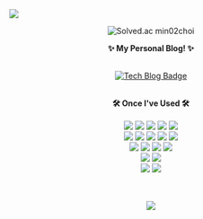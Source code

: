 <img src="https://capsule-render.vercel.app/api?type=waving&color=3232FF&fontColor=F9FFFF&height=300&section=header&text=Min%20Young's%20GitHub&fontSize=70" />

<div align="center">
 
  ![Solved.ac
min02choi](http://mazassumnida.wtf/api/v2/generate_badge?boj=min02choi)

<strong>✨ My Personal Blog! ✨</strong> <br><br>

[![Tech Blog Badge](http://img.shields.io/badge/-Min%20Young's%20GitHub%20Blog-black?style=flt&logo=github&link=https://min02choi.github.io/)](https://min02choi.github.io/)
<br><br>
    <div>
        <strong>🛠️ Once I've Used 🛠️</strong> <br><br>
        <img src="https://img.shields.io/badge/Python-3776AB?style=for-the-badge&logo=python&logoColor=white">
        <img src="https://img.shields.io/badge/C-A8B9CC?style=for-the-badge&logo=C&logoColor=white">
        <img src="https://img.shields.io/badge/C++-512BD4?style=for-the-badge&logo=cplusplus&logoColor=white">
        <img src="https://img.shields.io/badge/JAVA-007396?style=for-the-badge&logo=java&logoColor=white">
        <img src="https://img.shields.io/badge/JavaScript-007396?style=for-the-badge&logo=javascript&logoColor=white">
        <!-- <img src="https://img.shields.io/badge/TensorFlow-FF6F00?style=for-the-badge&logo=tensorflow&logoColor=white"> -->
        <br>
        <img src="https://img.shields.io/badge/HTML-E34F26?style=for-the-badge&logo=html5&logoColor=white">
        <img src="https://img.shields.io/badge/CSS-1572B6?style=for-the-badge&logo=css3&logoColor=white">
        <img src="https://img.shields.io/badge/jquery-0769AD?style=for-the-badge&logo=jquery&logoColor=white">
        <img src="https://img.shields.io/badge/Node.js-339933?style=for-the-badge&logo=nodedotjs&logoColor=white">
        <img src="https://img.shields.io/badge/React-61DAFB?style=for-the-badge&logo=react&logoColor=white">
        <br>
        <img src="https://img.shields.io/badge/django-092E20?style=for-the-badge&logo=django&logoColor=white">
        <img src="https://img.shields.io/badge/Spring-6DB33F?style=for-the-badge&logo=spring&logoColor=white">
        <img src="https://img.shields.io/badge/MySQL-4479A1?style=for-the-badge&logo=mysql&logoColor=white">
        <img src="https://img.shields.io/badge/Postman-FF6C37?style=for-the-badge&logo=postman&logoColor=white">
        <br>
        <img src="https://img.shields.io/badge/Linux-FCC624?style=for-the-badge&logo=linux&logoColor=white">
        <img src="https://img.shields.io/badge/Raspberry Pi-A22846?style=for-the-badge&logo=raspberrypi&logoColor=white">
        <br>
        <img src="https://img.shields.io/badge/Git-F05032?style=for-the-badge&logo=git&logoColor=white">
        <img src="https://img.shields.io/badge/GitHub-181717?style=for-the-badge&logo=github&logoColor=white">
    </div>
<br> <br>


<img src="https://github-readme-stats.vercel.app/api?username=min02choi&show_icons=true">
 
</div>





<!-- <center>
[![Solved.ac프로필](http://mazassumnida.wtf/api/v2/generate_badge?boj=min02choi)](https://solved.ac/min02choi)

</center> -->

<!-- <a href="https://min02choi.github.io" target="_blank">
    <img src="https://img.shields.io/badge/Java-007396?style=flat-square&logo=Java&logoColor=white"/>
</a> -->

<!---
min02choi/min02choi is a ✨ special ✨ repository because its `README.md` (this file) appears on your GitHub profile.
You can click the Preview link to take a look at your changes.
--->
